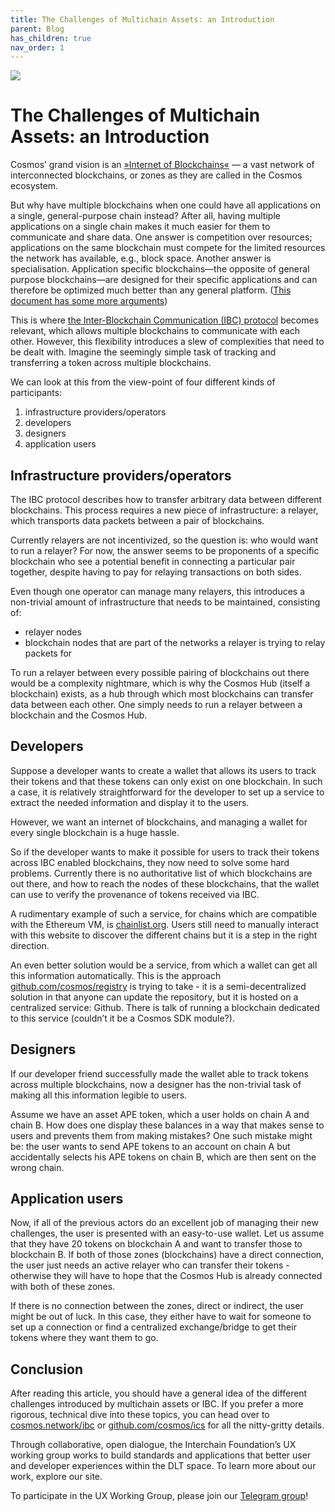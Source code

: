 ```yaml
---
title: The Challenges of Multichain Assets: an Introduction
parent: Blog
has_children: true
nav_order: 1
---
```


![](https://i.imgur.com/5nzttyB.png)

# The Challenges of Multichain Assets: an Introduction

Cosmos’ grand vision is an [»Internet of Blockchains«](https://cosmos.network/intro#designing-the-internet-of-blockchains) — a vast network of interconnected blockchains, or zones as they are called in the Cosmos ecosystem.

But why have multiple blockchains when one could have all applications on a single, general-purpose chain instead? After all, having multiple applications on a single chain makes it much easier for them to communicate and share data. One answer is competition over resources; applications on the same blockchain must compete for the limited resources the network has available, e.g., block space. Another answer is specialisation. Application specific blockchains—the opposite of general purpose blockchains—are designed for their specific applications and can therefore be optimized much better than any general platform. ([This document has some more arguments](https://github.com/cosmos/cosmos-sdk/blob/master/docs/intro/why-app-specific.md))

This is where [the Inter-Blockchain Communication (IBC) protocol](https://cosmos.network/ibc) becomes relevant, which allows multiple blockchains to communicate with each other. However, this flexibility introduces a slew of complexities that need to be dealt with. Imagine the seemingly simple task of tracking and transferring a token across multiple blockchains.

We can look at this from the view-point of four different kinds of participants:

1. infrastructure providers/operators
2. developers
3. designers
4. application users

## Infrastructure providers/operators 
The IBC protocol describes how to transfer arbitrary data between different blockchains. This process requires a new piece of infrastructure: a relayer, which transports data packets between a pair of blockchains.
 
Currently relayers are not incentivized, so the question is: who would want to run a relayer? For now, the answer seems to be proponents of a specific blockchain who see a potential benefit in connecting a particular pair together, despite having to pay for relaying transactions on both sides.

Even though one operator can manage many relayers, this introduces a non-trivial amount of infrastructure that needs to be maintained, consisting of:

* relayer nodes
* blockchain nodes that are part of the networks a relayer is trying to relay packets for

To run a relayer between every possible pairing of blockchains out there would be a complexity nightmare, which is why the Cosmos Hub (itself a blockchain) exists, as a hub through which most blockchains can transfer data between each other. One simply needs to run a relayer between a blockchain and the Cosmos Hub.

## Developers
Suppose a developer wants to create a wallet that allows its users to track their tokens and that these tokens can only exist on one blockchain. In such a case, it is relatively straightforward for the developer to set up a service to extract the needed information and display it to the users.

However, we want an internet of blockchains, and managing a wallet for every single blockchain is a huge hassle. 

So if the developer wants to make it possible for users to track their tokens across IBC enabled blockchains, they now need to solve some hard problems.
Currently there is no authoritative list of which blockchains are out there, and how to reach the nodes of these blockchains, that the wallet can use to verify the provenance of tokens received via IBC.

A rudimentary example of such a service, for chains which are compatible with the Ethereum VM, is [chainlist.org](https://chainlist.org/). Users still need to manually interact with this website to discover the different chains but it is a step in the right direction.

An even better solution would be a service, from which a wallet can get all this information automatically. This is the approach [github.com/cosmos/registry](https://github.com/cosmos/registry) is trying to take - it is a semi-decentralized solution in that anyone can update the repository, but it is hosted on a centralized service: Github. There is talk of running a blockchain dedicated to this service (couldn’t it be a Cosmos SDK module?).

## Designers
If our developer friend successfully made the wallet able to track tokens across multiple blockchains, now a designer has the non-trivial task of making all this information legible to users. 

Assume we have an asset APE token, which a user holds on chain A and chain B. How does one display these balances in a way that makes sense to users and prevents them from making mistakes? One such mistake might be: the user wants to send APE tokens to an account on chain A but accidentally selects his APE tokens on chain B, which are then sent on the wrong chain.

## Application users
Now, if all of the previous actors do an excellent job of managing their new challenges, the user is presented with an easy-to-use wallet. Let us assume that they have 20 tokens on blockchain A and want to transfer those to blockchain B. If both of those zones (blockchains) have a direct connection, the user just needs an active relayer who can transfer their tokens - otherwise they will have to hope that the Cosmos Hub is already connected with both of these zones.

If there is no connection between the zones, direct or indirect, the user might be out of luck. In this case, they either have to wait for someone to set up a connection or find a centralized exchange/bridge to get their tokens where they want them to go.


## Conclusion
After reading this article, you should have a general idea of the different challenges introduced by multichain assets or IBC. If you prefer a more rigorous, technical dive into these topics, you can head over to [cosmos.network/ibc](https://cosmos.network/ibc) or [github.com/cosmos/ics](https://github.com/cosmos/ics) for all the nitty-gritty details.

Through collaborative, open dialogue, the Interchain Foundation’s UX working group works to build standards and applications that better user and developer experiences within the DLT space. To learn more about our work, explore our site. 

To participate in the UX Working Group, please join our [Telegram group](https://t.me/joinchat/E6CkGRrf0A_LswZeG0qvUg)!